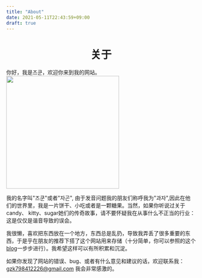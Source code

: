 ```yaml
---
title: "About"
date: 2021-05-11T22:43:59+09:00
draft: true
---
```

<h1 align = "center">关于</h1>
你好，我是즈쿤，欢迎你来到我的网站。

<img src=https://z3.ax1x.com/2021/08/12/fdKWUs.jpg width="300"/>


我的名字叫"즈쿤"或者"자곤", 由于发音问题我的朋友们称呼我为"과자",因此在他们的世界里，我是一片饼干、小吃或者是一颗糖果。当然，如果你听说过关于candy、
kitty、sugar她们的传奇故事，请不要怀疑我在从事什么不正当的行业：这是仅仅是谐音导致的误会。


我很懒，喜欢把东西放在一个地方，东西总是乱扔，导致我弄丢了很多重要的东西，于是乎在朋友的推荐下搭了这个网站用来存储（十分简单，你可以参照的这个
[blog](http://52.15.162.233:8888/tech/vscode+hugo/)一步步进行）。我希望这样可以有所积累和沉淀。

如果你发现了网站的错误、bug、或者有什么意见和建议的话，欢迎联系我：gzk798412226@gmail.com 我会非常感激的。
